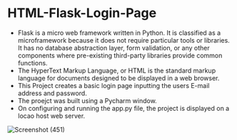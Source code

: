 # HTML-Flask-Login-Page
- Flask is a micro web framework written in Python. It is classified as a microframework because it does not require particular tools or libraries. It has no database abstraction layer, form validation, or any other components where pre-existing third-party libraries provide common functions.
- The HyperText Markup Language, or HTML is the standard markup language for documents designed to be displayed in a web browser. 
- This Project creates a basic login page inputting the users E-mail address and password.
- The proejct was built using a Pycharm window.
- On configuring and running the app.py file, the project is displayed on a locao host web server.

![Screenshot (451)](https://user-images.githubusercontent.com/96294811/147857234-44dd1536-1343-4bf0-8c27-7b8e52a1ee26.png)
